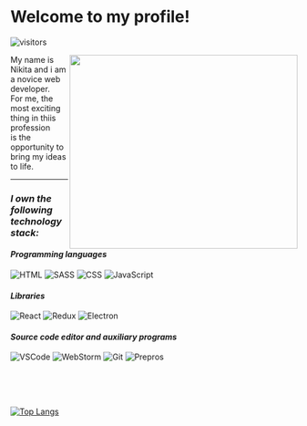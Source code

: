 # Welcome to my profile!
![visitors](https://visitor-badge.glitch.me/badge?page_id=rojinald.&left_color=gray&right_color=orange)


<div align='center'>
      <div>
        <img
          align="right"
          width="400"
          height="340"
          src="assets/avatarProfile.gif"
          />
      </div>
      <div style="align-self: center">
        <p style="text-align: left">
          My name is Nikita and i am a novice web developer.<br />
          For me, the most exciting thing in thiis profession<br />
           is the opportunity to bring my ideas to life.<br />
        </p>
      </div>
    </div>
<div>

---
### ***I own the following technology stack:***
#### *Programming languages*
![HTML](https://img.shields.io/badge/-HTML-grey?style=flate&logo=HTML5)
![SASS](https://img.shields.io/badge/-SASS-black?style=flate&logo=SASS)
![CSS](https://img.shields.io/badge/-CSS-blue?style=flate&logo=CSS3)
![JavaScript](https://img.shields.io/badge/-JavaScript-black?style=flate&logo=JavaScript)
#### *Libraries*
![React](https://img.shields.io/badge/-React-black?style=flate&logo=React)
![Redux](https://img.shields.io/badge/-Redux-purple?style=flate&logo=Redux)
![Electron](https://img.shields.io/badge/-Electron-black?style=flate&logo=Electron)
#### *Source code editor and auxiliary programs*
![VSCode](https://img.shields.io/badge/-VSCode-blue?style=flate&logo=VisualStudioCode)
![WebStorm](https://img.shields.io/badge/-WebStorm-black?style=flate&logo=WebStorm)
![Git](https://img.shields.io/badge/-Git-white?style=flate&logo=Git)
![Prepros](https://img.shields.io/badge/-Prepros-green?style=flate&logo=Prepros)

<br>
<br>
<br>


[![Top Langs](https://github-readme-stats.vercel.app/api/top-langs/?username=rojinald&layout=compact)](https://github.com/anuraghazra/github-readme-stats)
